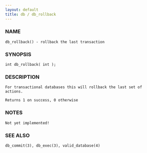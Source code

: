 ```yaml
---
layout: default
title: db / db_rollback
---
```


### NAME

    db_rollback() - rollback the last transaction

### SYNOPSIS

    int db_rollback( int );

### DESCRIPTION

    For transactional databases this will rollback the last set of actions.

    Returns 1 on success, 0 otherwise

### NOTES

    Not yet implemented!

### SEE ALSO

    db_commit(3), db_exec(3), valid_database(4)
